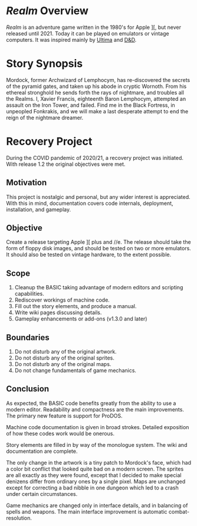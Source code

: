 *Realm* Overview
=================

*Realm* is an adventure game written in the 1980's for Apple \]\[, but never released until 2021. Today it can be played on emulators or vintage computers.  It was inspired mainly by [Ultima](https://en.wikipedia.org/wiki/Ultima_I:_The_First_Age_of_Darkness) and [D&D](https://en.wikipedia.org/wiki/Dungeons_%26_Dragons).

Story Synopsis
===============

Mordock, former Archwizard of Lemphocym, has re-discovered the secrets of the pyramid gates, and taken up his abode in cryptic Wornoth.  From his ethereal stronghold he sends forth the rays of nightmare, and troubles all the Realms.  I, Xavier Francis, eighteenth Baron Lemphocym, attempted an assault on the Iron Tower, and failed.  Find me in the Black Fortress, in unpeopled Fonkrakis, and we will make a last desperate attempt to end the reign of the nightmare dreamer.

Recovery Project
=================

During the COVID pandemic of 2020/21, a recovery project was initiated.  With release 1.2 the original objectives were met.

Motivation
----------

This project is nostalgic and personal, but any wider interest is appreciated.  With this in mind, documentation covers code internals, deployment, installation, and gameplay.

Objective
---------

Create a release targeting Apple \]\[ plus and //e.  The release should take the form of floppy disk images, and should be tested on two or more emulators.  It should also be tested on vintage hardware, to the extent possible.

Scope
-----

1. Cleanup the BASIC taking advantage of modern editors and scripting capabilities.
2. Rediscover workings of machine code.
3. Fill out the story elements, and produce a manual.
4. Write wiki pages discussing details.
5. Gameplay enhancements or add-ons (v1.3.0 and later)

Boundaries
----------

1. Do not disturb any of the original artwork.
2. Do not disturb any of the original sprites.
3. Do not disturb any of the original maps.
4. Do not change fundamentals of game mechanics.

Conclusion
----------

As expected, the BASIC code benefits greatly from the ability to use a modern editor.  Readability and compactness are the main improvements.  The primary new feature is support for ProDOS.

Machine code documentation is given in broad strokes.  Detailed exposition of how these codes work would be onerous.

Story elements are filled in by way of the monologue system.  The wiki and documentation are complete.

The only change in the artwork is a tiny patch to Mordock's face, which had a color bit conflict that looked quite bad on a modern screen.  The sprites are all exactly as they were found, except that I decided to make special denizens differ from ordinary ones by a single pixel.  Maps are unchanged except for correcting a bad nibble in one dungeon which led to a crash under certain circumstances.  

Game mechanics are changed only in interface details, and in balancing of spells and weapons.  The main interface improvement is automatic combat-resolution.
